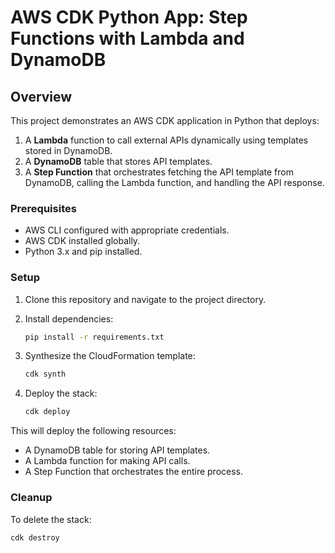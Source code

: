 # AWS CDK Python App: Step Functions with Lambda and DynamoDB

## Overview

This project demonstrates an AWS CDK application in Python that deploys:
1. A **Lambda** function to call external APIs dynamically using templates stored in DynamoDB.
2. A **DynamoDB** table that stores API templates.
3. A **Step Function** that orchestrates fetching the API template from DynamoDB, calling the Lambda function, and handling the API response.

### Prerequisites

- AWS CLI configured with appropriate credentials.
- AWS CDK installed globally.
- Python 3.x and pip installed.

### Setup

1. Clone this repository and navigate to the project directory.
2. Install dependencies:

   ```bash
   pip install -r requirements.txt
   ```

3. Synthesize the CloudFormation template:

   ```bash
   cdk synth
   ```

4. Deploy the stack:

   ```bash
   cdk deploy
   ```

This will deploy the following resources:
- A DynamoDB table for storing API templates.
- A Lambda function for making API calls.
- A Step Function that orchestrates the entire process.

### Cleanup

To delete the stack:

```bash
cdk destroy
```
